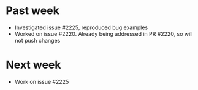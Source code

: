 # Past week

- Investigated issue #2225, reproduced bug examples
- Worked on issue #2220. Already being addressed in PR #2220, so will not push changes

# Next week

- Work on issue #2225